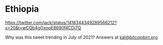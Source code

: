 # Ethiopia

https://twitter.com/jack/status/1418344349289566212?s=20&t=wCQb4gOxopE8690f4CDj7Q

Why was this tweet trending in July of 2021? Answers at kal@bitcoinbirr.org
